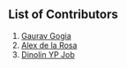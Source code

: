 ## List of Contributors
1. [Gaurav Gogia](https://github.com/DesmondANIMUS)
2. [Alex de la Rosa](https://github.com/aletsdelarosa)
3. [Dinolin YP Job](https://github.com/dinolinjob)
